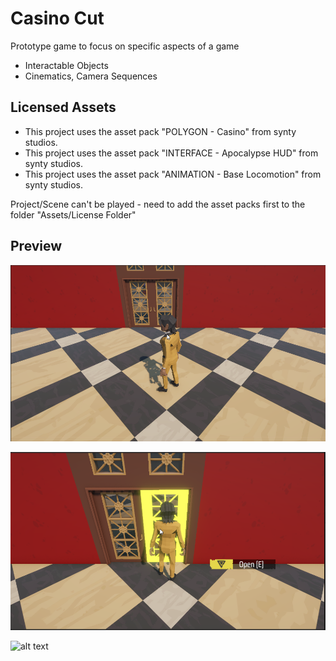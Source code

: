 # Casino Cut
Prototype game to focus on specific aspects of a game
* Interactable Objects
* Cinematics, Camera Sequences

## Licensed Assets
* This project uses the asset pack "POLYGON - Casino" from synty studios. 
* This project uses the asset pack "INTERFACE - Apocalypse HUD" from synty studios.
* This project uses the asset pack "ANIMATION - Base Locomotion" from synty studios.

Project/Scene can't be played - need to add the asset packs first to the folder "Assets/License Folder"


## Preview
![alt text](image.png)

![alt text](image-1.png)

![alt text](InteractableSlotMachineCinema.gif)